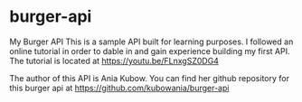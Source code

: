 # burger-api
My Burger API
This is a sample API built for learning purposes. I followed an online tutorial in order to dable in and gain experience building my first API. The tutorial is located at https://youtu.be/FLnxgSZ0DG4  

The author of this API is Ania Kubow. You can find her github repository for this burger api at https://github.com/kubowania/burger-api